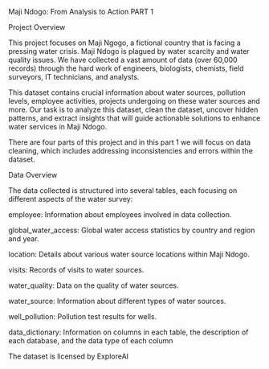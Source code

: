 Maji Ndogo: From Analysis to Action PART 1

Project Overview

This project focuses on Maji Ngogo, a fictional country that is facing a pressing water crisis. Maji Ndogo is plagued 
by water scarcity and water quality issues. We have collected a vast amount of data (over 60,000 records) through the hard 
work of engineers, biologists, chemists, field surveyors, IT technicians, and analysts.

This dataset contains crucial information about water sources, pollution levels, employee activities, projects undergoing
on these water sources and more. Our task is to analyze this dataset, clean the dataset, uncover hidden patterns, and extract 
insights that will guide actionable solutions to enhance water services in Maji Ndogo.

There are four parts of this project and in this part 1 we will focus on data cleaning, which includes addressing inconsistencies and
errors within the dataset.

Data Overview

The data collected is structured into several tables, each focusing on different aspects of the water survey:

employee: Information about employees involved in data collection.

global_water_access: Global water access statistics by country and region and year.

location: Details about various water source locations within Maji Ndogo.

visits: Records of visits to water sources.

water_quality: Data on the quality of water sources.

water_source: Information about different types of water sources.

well_pollution: Pollution test results for wells.

data_dictionary: Information on columns in each table, the description of each database, and the data type of each column

The dataset is licensed by ExploreAI




